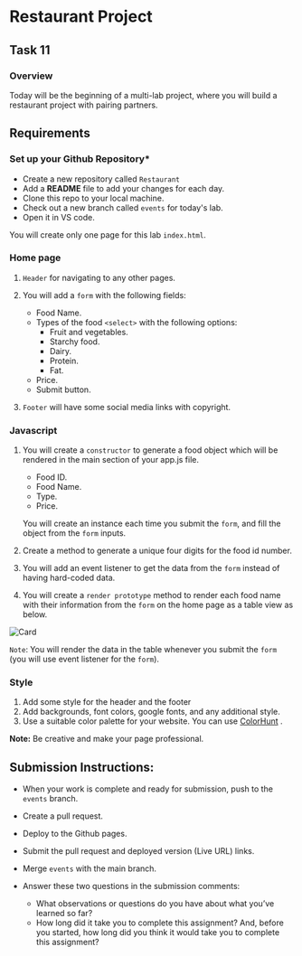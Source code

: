 # Restaurant Project

## Task 11

### **Overview**

Today will be the beginning of a multi-lab project, where you will build a restaurant project with pairing partners.

## **Requirements**

### **Set up your Github Repository***

- Create a new repository called `Restaurant`
- Add a **README** file to add your changes for each day.
- Clone this repo to your local machine.
- Check out a new branch called `events` for today's lab.
- Open it in VS code.

You will create only one page for this lab `index.html`.
### **Home page**
1. `Header` for navigating to any other pages.

2. You will add a `form` with the following fields:
    - Food Name.
    - Types of the food `<select>` with the following options:
        - Fruit and vegetables.
        - Starchy food.
        - Dairy.
        - Protein.
        - Fat.
    - Price.
    - Submit button.

3. `Footer` will have some social media links with copyright.

### **Javascript**

1. You will create a `constructor` to generate a food object which will be rendered in the main section of your app.js file.
    - Food ID.
    - Food Name.
    - Type.
    - Price.

    You will create an instance each time you submit the `form`, and fill the object from the `form` inputs.

2. Create a method to generate a unique four digits for the food id number.
3. You will add an event listener to get the data from the `form` instead of having hard-coded data.
4. You will create a `render prototype` method to render each food name with their information from the `form` on the home page as a table view as below.

![Card](assets/table.png)

`Note`: You will render the data in the table whenever you submit the `form` (you will use event listener for the `form`).

### **Style**

1. Add some style for the header and the footer
2. Add backgrounds, font colors, google fonts, and any additional style.
3. Use a suitable color palette for your website. You can use [ColorHunt](https://colorhunt.co) .

**Note:**
Be creative and make your page professional.

## Submission Instructions:
- When your work is complete and ready for submission, push to the `events` branch.
- Create a pull request.
- Deploy to the Github pages.
- Submit the pull request and deployed version (Live URL) links.
- Merge `events` with the main branch.
- Answer these two questions in the submission comments: 

    - What observations or questions do you have about what you’ve learned so far?
    - How long did it take you to complete this assignment? And, before you started, how long did you think it would take you to complete this assignment?
